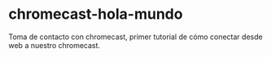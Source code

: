 chromecast-hola-mundo
=====================

Toma de contacto con chromecast, primer tutorial de cómo conectar desde web a nuestro chromecast.
